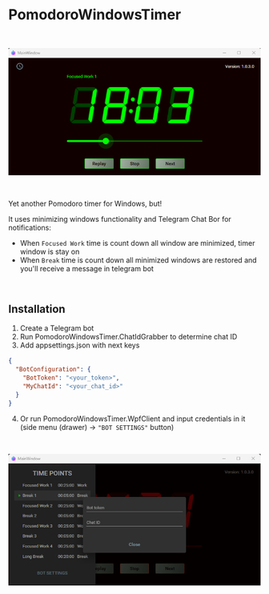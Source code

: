 PomodoroWindowsTimer
====================

<br/>

![main window](./images/main-window.png)

<br/>

Yet another Pomodoro timer for Windows, but!

It uses minimizing windows functionality and Telegram Chat Bor for notifications:

- When `Focused Work` time is count down all window are minimized, timer window is stay on
- When `Break` time is count down all minimized windows are restored and you'll receive a message in telegram bot

<br/>

## Installation

1. Create a Telegram bot
2. Run PomodoroWindowsTimer.ChatIdGrabber to determine chat ID
3. Add appsettings.json with next keys

```json
{
  "BotConfiguration": {
    "BotToken": "<your_token>",
    "MyChatId": "<your_chat_id>"
  }
}
```

4. Or run PomodoroWindowsTimer.WpfClient and input credentials in it (side menu (drawer) -> `"BOT SETTINGS"` button)

<br/>

![main window](./images/dialog.png)

<br/>

